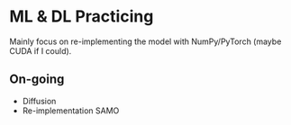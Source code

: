 # ML & DL Practicing
Mainly focus on re-implementing the model with NumPy/PyTorch (maybe CUDA if I could).

## On-going
- Diffusion
- Re-implementation SAMO
